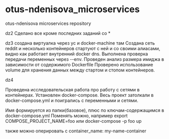 # otus-ndenisova_microservices
otus-ndenisova microservices repository

dz2
Сделано все кроме последних заданий со *


dz3
создана виртуалка через yc и docker-machine там
Создана сеть reddit и несколько контейнеров стартуют с ней и со своими алиасами,
видно как работает внутренний docker dns.
Выполнена проверка передачи переменных через --env.
Проведен анализ размера имиджа в зависимости от содержимого Dockerfile
Проверено использование volume для хранения данных между стартом и стопом контейнеров.

dz4

Проведена исследовательская работа про работу с сетями в контейнерах.
Установлен docker-compose. Весь проект затолкали в docker-compose.yml и поигрались с
переменными и сетями.

Имя формируется из папки(базовое), плюс по ключам-содержащимся в docker-compose.yml
Поменять можно, например
export COMPOSE_PROJECT_NAME=foo
или
docker-compose -p foo up

также можно оперировать с
container_name: my-name-container
